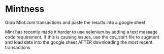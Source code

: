 # Mintness
Grab Mint.com transactions and paste the results into a google sheet

Mint has recently made it harder to use selenium by adding a text message code requirement. If this is causing issues, use the csv_start file to augment and load data into the google sheet AFTER downloading the most recent transactions
